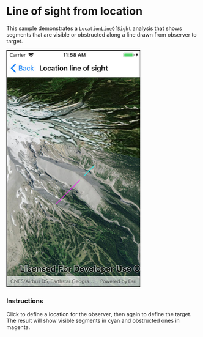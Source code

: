 # Line of sight from location

This sample demonstrates a `LocationLineOfSight` analysis that shows segments that are visible or obstructed along a line drawn from observer to target.

<img src="LineOfSightLocation.jpg" width="350"/>

### Instructions

Click to define a location for the observer, then again to define the target. The result will show visible segments in cyan and obstructed ones in magenta.